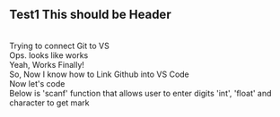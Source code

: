 ## Test1 This should be Header
  <br>Trying to connect Git to VS
  <br>Ops. looks like works
  <br>Yeah, Works Finally!
  <br>So, Now I know how to Link Github into VS Code
  <br>Now let's code
  <br>Below is 'scanf' function that allows user to enter digits 'int', 'float' and character to get mark
